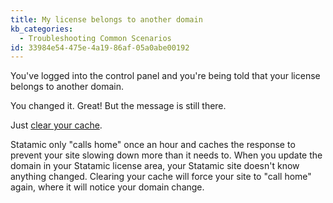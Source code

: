 ```yaml
---
title: My license belongs to another domain
kb_categories:
  - Troubleshooting Common Scenarios
id: 33984e54-475e-4a19-86af-05a0abe00192
---
```

You've logged into the control panel and you're being told that your license belongs to another domain.

You changed it. Great! But the message is still there.

Just [clear your cache](/knowledge-base/clear-cache).

Statamic only "calls home" once an hour and caches the response to prevent your site slowing down more than it needs to.
When you update the domain in your Statamic license area, your Statamic site doesn't know anything changed. Clearing
your cache will force your site to "call home" again, where it will notice your domain change.
